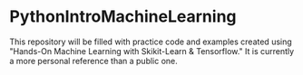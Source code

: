 # PythonIntroMachineLearning

This repository will be filled with practice code and examples created using "Hands-On Machine Learning with Skikit-Learn & Tensorflow."
It is currently a more personal reference than a public one.
